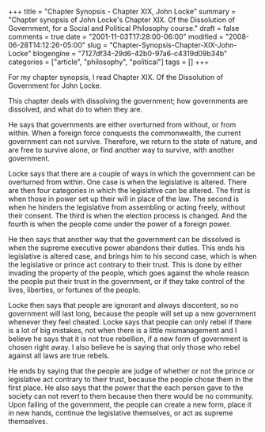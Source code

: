 +++
title = "Chapter Synopsis - Chapter XIX, John Locke"
summary = "Chapter synopsis of John Locke's Chapter XIX. Of the Dissolution of Government, for a Social and Political Philosophy course."
draft = false
comments = true
date = "2001-11-03T17:28:00-06:00"
modified = "2008-06-28T14:12:26-05:00"
slug = "Chapter-Synopsis-Chapter-XIX-John-Locke"
blogengine = "7127df34-29d6-42b0-97a6-c4319d09b34b"
categories = ["article", "philosophy", "political"]
tags = []
+++

<p>
For my chapter synopsis, I read Chapter XIX. Of the Dissolution of Government for John Locke.
</p>
<p>
This chapter deals with dissolving the government; how governments are dissolved, and what do to when they are.
</p>
<p>
He says that governments are either overturned from without, or from within. When a foreign force conquests the commonwealth, the current government can not survive. Therefore, we return to the state of nature, and are free to survive alone, or find another way to survive, with another government.
</p>
<p>
Locke says that there are a couple of ways in which the government can be overturned from within. One case is when the legislative is altered. There are then four categories in which the legislative can be altered. The first is when those in power set up their will in place of the law. The second is when he hinders the legislative from assembling or acting freely, without their consent. The third is when the election process is changed. And the fourth is when the people come under the power of a foreign power.
</p>
<p>
He then says that another way that the government can be dissolved is when the supreme executive power abandons their duties. This ends his legislative is altered case, and brings him to his second case, which is when the legislative or prince act contrary to their trust. This is done by either invading the property of the people, which goes against the whole reason the people put their trust in the government, or if they take control of the lives, liberties, or fortunes of the people.
</p>
<p>
Locke then says that people are ignorant and always discontent, so no government will last long, because the people will set up a new government whenever they feel cheated. Locke says that people can only rebel if there is a lot of big mistakes, not when there is a little mismanagement and I believe he says that it is not true rebellion, if a new form of government is chosen right away. I also believe he is saying that only those who rebel against all laws are true rebels.
</p>
<p>
He ends by saying that the people are judge of whether or not the prince or legislative act contrary to their trust, because the people chose them in the first place. He also says that the power that the each person gave to the society can not revert to them because then there would be no community. Upon failing of the government, the people can create a new form, place it in new hands, continue the legislative themselves, or act as supreme themselves.
</p>

